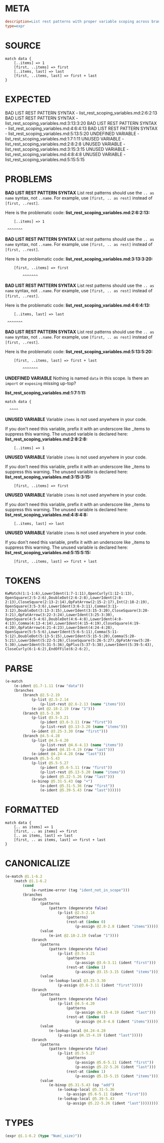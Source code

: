 # META
~~~ini
description=List rest patterns with proper variable scoping across branches
type=expr
~~~
# SOURCE
~~~roc
match data {
    [..items] => 1
    [first, ..items] => first
    [..items, last] => last
    [first, ..items, last] => first + last
}
~~~
# EXPECTED
BAD LIST REST PATTERN SYNTAX - list_rest_scoping_variables.md:2:6:2:13
BAD LIST REST PATTERN SYNTAX - list_rest_scoping_variables.md:3:13:3:20
BAD LIST REST PATTERN SYNTAX - list_rest_scoping_variables.md:4:6:4:13
BAD LIST REST PATTERN SYNTAX - list_rest_scoping_variables.md:5:13:5:20
UNDEFINED VARIABLE - list_rest_scoping_variables.md:1:7:1:11
UNUSED VARIABLE - list_rest_scoping_variables.md:2:8:2:8
UNUSED VARIABLE - list_rest_scoping_variables.md:3:15:3:15
UNUSED VARIABLE - list_rest_scoping_variables.md:4:8:4:8
UNUSED VARIABLE - list_rest_scoping_variables.md:5:15:5:15
# PROBLEMS
**BAD LIST REST PATTERN SYNTAX**
List rest patterns should use the `.. as name` syntax, not `..name`.
For example, use `[first, .. as rest]` instead of `[first, ..rest]`.

Here is the problematic code:
**list_rest_scoping_variables.md:2:6:2:13:**
```roc
    [..items] => 1
```
     ^^^^^^^


**BAD LIST REST PATTERN SYNTAX**
List rest patterns should use the `.. as name` syntax, not `..name`.
For example, use `[first, .. as rest]` instead of `[first, ..rest]`.

Here is the problematic code:
**list_rest_scoping_variables.md:3:13:3:20:**
```roc
    [first, ..items] => first
```
            ^^^^^^^


**BAD LIST REST PATTERN SYNTAX**
List rest patterns should use the `.. as name` syntax, not `..name`.
For example, use `[first, .. as rest]` instead of `[first, ..rest]`.

Here is the problematic code:
**list_rest_scoping_variables.md:4:6:4:13:**
```roc
    [..items, last] => last
```
     ^^^^^^^


**BAD LIST REST PATTERN SYNTAX**
List rest patterns should use the `.. as name` syntax, not `..name`.
For example, use `[first, .. as rest]` instead of `[first, ..rest]`.

Here is the problematic code:
**list_rest_scoping_variables.md:5:13:5:20:**
```roc
    [first, ..items, last] => first + last
```
            ^^^^^^^


**UNDEFINED VARIABLE**
Nothing is named `data` in this scope.
Is there an `import` or `exposing` missing up-top?

**list_rest_scoping_variables.md:1:7:1:11:**
```roc
match data {
```
      ^^^^


**UNUSED VARIABLE**
Variable `items` is not used anywhere in your code.

If you don't need this variable, prefix it with an underscore like _items to suppress this warning.
The unused variable is declared here:
**list_rest_scoping_variables.md:2:8:2:8:**
```roc
    [..items] => 1
```
       


**UNUSED VARIABLE**
Variable `items` is not used anywhere in your code.

If you don't need this variable, prefix it with an underscore like _items to suppress this warning.
The unused variable is declared here:
**list_rest_scoping_variables.md:3:15:3:15:**
```roc
    [first, ..items] => first
```
              


**UNUSED VARIABLE**
Variable `items` is not used anywhere in your code.

If you don't need this variable, prefix it with an underscore like _items to suppress this warning.
The unused variable is declared here:
**list_rest_scoping_variables.md:4:8:4:8:**
```roc
    [..items, last] => last
```
       


**UNUSED VARIABLE**
Variable `items` is not used anywhere in your code.

If you don't need this variable, prefix it with an underscore like _items to suppress this warning.
The unused variable is declared here:
**list_rest_scoping_variables.md:5:15:5:15:**
```roc
    [first, ..items, last] => first + last
```
              


# TOKENS
~~~zig
KwMatch(1:1-1:6),LowerIdent(1:7-1:11),OpenCurly(1:12-1:13),
OpenSquare(2:5-2:6),DoubleDot(2:6-2:8),LowerIdent(2:8-2:13),CloseSquare(2:13-2:14),OpFatArrow(2:15-2:17),Int(2:18-2:19),
OpenSquare(3:5-3:6),LowerIdent(3:6-3:11),Comma(3:11-3:12),DoubleDot(3:13-3:15),LowerIdent(3:15-3:20),CloseSquare(3:20-3:21),OpFatArrow(3:22-3:24),LowerIdent(3:25-3:30),
OpenSquare(4:5-4:6),DoubleDot(4:6-4:8),LowerIdent(4:8-4:13),Comma(4:13-4:14),LowerIdent(4:15-4:19),CloseSquare(4:19-4:20),OpFatArrow(4:21-4:23),LowerIdent(4:24-4:28),
OpenSquare(5:5-5:6),LowerIdent(5:6-5:11),Comma(5:11-5:12),DoubleDot(5:13-5:15),LowerIdent(5:15-5:20),Comma(5:20-5:21),LowerIdent(5:22-5:26),CloseSquare(5:26-5:27),OpFatArrow(5:28-5:30),LowerIdent(5:31-5:36),OpPlus(5:37-5:38),LowerIdent(5:39-5:43),
CloseCurly(6:1-6:2),EndOfFile(6:2-6:2),
~~~
# PARSE
~~~clojure
(e-match
	(e-ident @1.7-1.11 (raw "data"))
	(branches
		(branch @2.5-2.19
			(p-list @2.5-2.14
				(p-list-rest @2.6-2.13 (name "items")))
			(e-int @2.18-2.19 (raw "1")))
		(branch @3.5-3.30
			(p-list @3.5-3.21
				(p-ident @3.6-3.11 (raw "first"))
				(p-list-rest @3.13-3.20 (name "items")))
			(e-ident @3.25-3.30 (raw "first")))
		(branch @4.5-4.28
			(p-list @4.5-4.20
				(p-list-rest @4.6-4.13 (name "items"))
				(p-ident @4.15-4.19 (raw "last")))
			(e-ident @4.24-4.28 (raw "last")))
		(branch @5.5-5.43
			(p-list @5.5-5.27
				(p-ident @5.6-5.11 (raw "first"))
				(p-list-rest @5.13-5.20 (name "items"))
				(p-ident @5.22-5.26 (raw "last")))
			(e-binop @5.31-5.43 (op "+")
				(e-ident @5.31-5.36 (raw "first"))
				(e-ident @5.39-5.43 (raw "last"))))))
~~~
# FORMATTED
~~~roc
match data {
	[.. as items] => 1
	[first, .. as items] => first
	[.. as items, last] => last
	[first, .. as items, last] => first + last
}
~~~
# CANONICALIZE
~~~clojure
(e-match @1.1-6.2
	(match @1.1-6.2
		(cond
			(e-runtime-error (tag "ident_not_in_scope")))
		(branches
			(branch
				(patterns
					(pattern (degenerate false)
						(p-list @2.5-2.14
							(patterns)
							(rest-at (index 0)
								(p-assign @2.8-2.8 (ident "items"))))))
				(value
					(e-int @2.18-2.19 (value "1"))))
			(branch
				(patterns
					(pattern (degenerate false)
						(p-list @3.5-3.21
							(patterns
								(p-assign @3.6-3.11 (ident "first")))
							(rest-at (index 1)
								(p-assign @3.15-3.15 (ident "items"))))))
				(value
					(e-lookup-local @3.25-3.30
						(p-assign @3.6-3.11 (ident "first")))))
			(branch
				(patterns
					(pattern (degenerate false)
						(p-list @4.5-4.20
							(patterns
								(p-assign @4.15-4.19 (ident "last")))
							(rest-at (index 0)
								(p-assign @4.8-4.8 (ident "items"))))))
				(value
					(e-lookup-local @4.24-4.28
						(p-assign @4.15-4.19 (ident "last")))))
			(branch
				(patterns
					(pattern (degenerate false)
						(p-list @5.5-5.27
							(patterns
								(p-assign @5.6-5.11 (ident "first"))
								(p-assign @5.22-5.26 (ident "last")))
							(rest-at (index 1)
								(p-assign @5.15-5.15 (ident "items"))))))
				(value
					(e-binop @5.31-5.43 (op "add")
						(e-lookup-local @5.31-5.36
							(p-assign @5.6-5.11 (ident "first")))
						(e-lookup-local @5.39-5.43
							(p-assign @5.22-5.26 (ident "last")))))))))
~~~
# TYPES
~~~clojure
(expr @1.1-6.2 (type "Num(_size)"))
~~~
